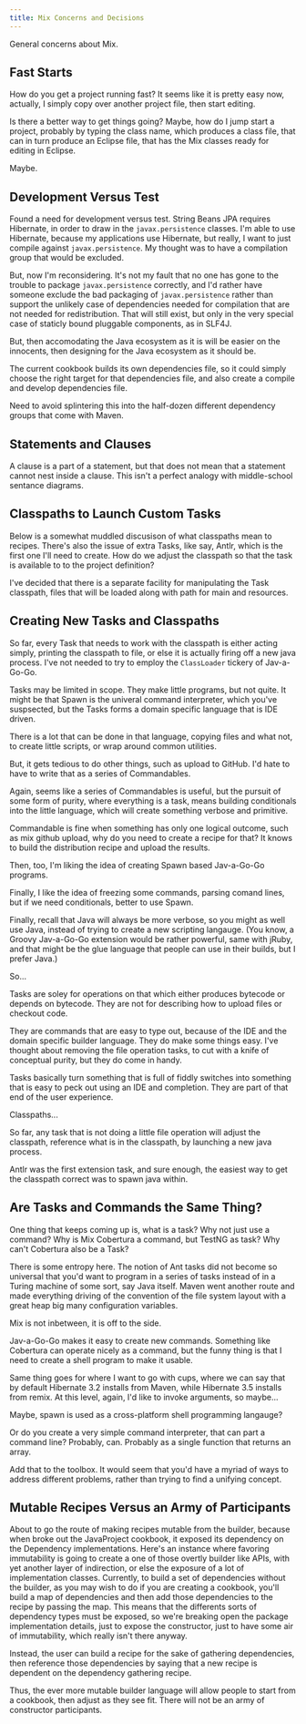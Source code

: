 ```yaml
---
title: Mix Concerns and Decisions
---
```

General concerns about Mix.

## Fast Starts

How do you get a project running fast? It seems like it is pretty easy now,
actually, I simply copy over another project file, then start editing.

Is there a better way to get things going? Maybe, how do I jump start a project,
probably by typing the class name, which produces a class file, that can in turn
produce an Eclipse file, that has the Mix classes ready for editing in Eclipse.

Maybe.

## Development Versus Test

Found a need for development versus test. String Beans JPA requires Hibernate,
in order to draw in the `javax.persistence` classes. I'm able to use Hibernate,
because my applications use Hibernate, but really, I want to just compile
against `javax.persistence`. My thought was to have a compilation group that
would be excluded.

But, now I'm reconsidering. It's not my fault that no one has gone to the
trouble to package `javax.persistence` correctly, and I'd rather have someone
exclude the bad packaging of `javax.persistence` rather than support the
unlikely case of dependencies needed for compilation that are not needed for
redistribution. That will still exist, but only in the very special case of
staticly bound pluggable components, as in SLF4J.

But, then accomodating the Java ecosystem as it is will be easier on the
innocents, then designing for the Java ecosystem as it should be.

The current cookbook builds its own dependencies file, so it could simply choose
the right target for that dependencies file, and also create a compile and
develop dependencies file.

Need to avoid splintering this into the half-dozen different dependency groups
that come with Maven. 

## Statements and Clauses

A clause is a part of a statement, but that does not mean that a statement
cannot nest inside a clause. This isn't a perfect analogy with middle-school
sentance diagrams.

## Classpaths to Launch Custom Tasks

Below is a somewhat muddled discusison of what classpaths mean to recipes.
There's also the issue of extra Tasks, like say, Antlr, which is the first one
I'll need to create. How do we adjust the classpath so that the task is
available to to the project definition?

I've decided that there is a separate facility for manipulating the Task
classpath, files that will be loaded along with path for main and resources.

## Creating New Tasks and Classpaths

So far, every Task that needs to work with the classpath is either acting
simply, printing the classpath to file, or else it is actually firing off a new
java process. I've not needed to try to employ the `ClassLoader` tickery of
Jav-a-Go-Go.

Tasks may be limited in scope. They make little programs, but not quite. It
might be that Spawn is the univeral command interpreter, which you've
suspsected, but the Tasks forms a domain specific language that is IDE driven.

There is a lot that can be done in that language, copying files and what not, to
create little scripts, or wrap around common utilities.

But, it gets tedious to do other things, such as upload to GitHub. I'd hate to
have to write that as a series of Commandables.

Again, seems like a series of Commandables is useful, but the pursuit of some
form of purity, where everything is a task, means building conditionals into the
little language, which will create something verbose and primitive.

Commandable is fine when something has only one logical outcome, such as mix
github upload, why do you need to create a recipe for that? It knows to build
the distribution recipe and upload the results.

Then, too, I'm liking the idea of creating Spawn based Jav-a-Go-Go programs.

Finally, I like the idea of freezing some commands, parsing comand lines, but if
we need conditionals, better to use Spawn.

Finally, recall that Java will always be more verbose, so you might as well use
Java, instead of trying to create a new scripting langauge. (You know, a Groovy
Jav-a-Go-Go extension would be rather powerful, same with jRuby, and that might
be the glue language that people can use in their builds, but I prefer Java.)

So...

Tasks are soley for operations on that which either produces bytecode or depends
on bytecode. They are not for describing how to upload files or checkout code.

They are commands that are easy to type out, because of the IDE and the domain
specific builder language. They do make some things easy. I've thought about
removing the file operation tasks, to cut with a knife of conceptual purity, but
they do come in handy.

Tasks basically turn something that is full of fiddly switches into something
that is easy to peck out using an IDE and completion. They are part of that end
of the user experience.

Classpaths...

So far, any task that is not doing a little file operation will adjust the
classpath, reference what is in the classpath, by launching a new java process.

Antlr was the first extension task, and sure enough, the easiest way to get the
classpath correct was to spawn java within.

## Are Tasks and Commands the Same Thing?

One thing that keeps coming up is, what is a task? Why not just use a command?
Why is Mix Cobertura a command, but TestNG as task? Why can't Cobertura also be
a Task?

There is some entropy here. The notion of Ant tasks did not become so universal
that you'd want to program in a series of tasks instead of in a Turing machine
of some sort, say Java itself. Maven went another route and made everything
driving of the convention of the file system layout with a great heap big many
configuration variables.

Mix is not inbetween, it is off to the side.

Jav-a-Go-Go makes it easy to create new commands. Something like Cobertura can
operate nicely as a command, but the funny thing is that I need to create a
shell program to make it usable.

Same thing goes for where I want to go with cups, where we can say that by
default Hibernate 3.2 installs from Maven, while Hibernate 3.5 installs from
remix. At this level, again, I'd like to invoke arguments, so maybe...

Maybe, spawn is used as a cross-platform shell programming langauge?

Or do you create a very simple command interpreter, that can part a command
line? Probably, can. Probably as a single function that returns an array.

Add that to the toolbox. It would seem that you'd have a myriad of ways to
address different problems, rather than trying to find a unifying concept.

## Mutable Recipes Versus an Army of Participants

About to go the route of making recipes mutable from the builder, because when
broke out the JavaProject cookbook, it exposed its dependency on the Dependency
implementations. Here's an instance where favoring immutability is going to
create a one of those overtly builder like APIs, with yet another layer of
indirection, or else the exposure of a lot of implementation classes. Currently,
to build a set of dependencies without the builder, as you may wish to do if you
are creating a cookbook, you'll build a map of dependencies and then add those
dependencies to the recipe by passing the map. This means that the differents
sorts of dependency types must be exposed, so we're breaking open the package
implementation details, just to expose the constructor, just to have some air of
immutability, which really isn't there anyway.

Instead, the user can build a recipe for the sake of gathering dependencies,
then reference those dependencies by saying that a new recipe is dependent on
the dependency gathering recipe.

Thus, the ever more mutable builder language will allow people to start from a
cookbook, then adjust as they see fit. There will not be an army of constructor
participants.
